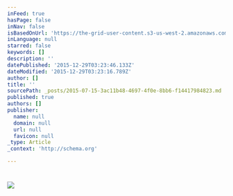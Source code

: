 ```yaml
---
inFeed: true
hasPage: false
inNav: false
isBasedOnUrl: 'https://the-grid-user-content.s3-us-west-2.amazonaws.com/97523caa-03ae-4a36-b70b-0c05e886c003.jpg'
inLanguage: null
starred: false
keywords: []
description: ''
datePublished: '2015-12-29T03:23:46.133Z'
dateModified: '2015-12-29T03:23:16.789Z'
author: []
title: ''
sourcePath: _posts/2015-07-15-3ac11b48-4697-4f0e-8bb6-f14417984823.md
published: true
authors: []
publisher:
  name: null
  domain: null
  url: null
  favicon: null
_type: Article
_context: 'http://schema.org'

---
```

# ![](https://s3-us-west-2.amazonaws.com/the-grid-img/p/78086503d29cdab7d8330d0d317dd9d9cc470f1b.jpg)